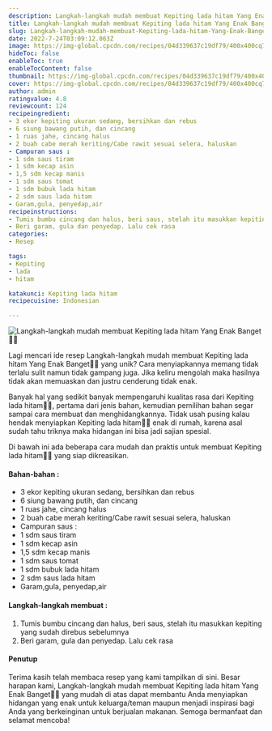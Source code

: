 ```yaml
---
description: Langkah-langkah mudah membuat Kepiting lada hitam Yang Enak Banget"
title: Langkah-langkah mudah membuat Kepiting lada hitam Yang Enak Banget
slug: Langkah-langkah-mudah-membuat-Kepiting-lada-hitam-Yang-Enak-Banget
date: 2022-7-24T03:09:12.063Z
image: https://img-global.cpcdn.com/recipes/04d339637c19df79/400x400cq70/photo.jpg
hideToc: false
enableToc: true
enableTocContent: false
thumbnail: https://img-global.cpcdn.com/recipes/04d339637c19df79/400x400cq70/photo.jpg
cover: https://img-global.cpcdn.com/recipes/04d339637c19df79/400x400cq70/photo.jpg
author: admin
ratingvalue: 4.8
reviewcount: 124
recipeingredient:
- 3 ekor kepiting ukuran sedang, bersihkan dan rebus
- 6 siung bawang putih, dan cincang
- 1 ruas jahe, cincang halus
- 2 buah cabe merah keriting/Cabe rawit sesuai selera, haluskan
- Campuran saus :
- 1 sdm saus tiram
- 1 sdm kecap asin
- 1,5 sdm kecap manis
- 1 sdm saus tomat
- 1 sdm bubuk lada hitam
- 2 sdm saus lada hitam
- Garam,gula, penyedap,air
recipeinstructions:
- Tumis bumbu cincang dan halus, beri saus, stelah itu masukkan kepiting yang sudah direbus sebelumnya
- Beri garam, gula dan penyedap. Lalu cek rasa
categories:
- Resep

tags:
- Kepiting
- lada
- hitam

katakunci: Kepiting lada hitam
recipecuisine: Indonesian

---
```


![Langkah-langkah mudah membuat Kepiting lada hitam Yang Enak Banget👩‍🍳](https://img-global.cpcdn.com/recipes/04d339637c19df79/400x400cq70/photo.jpg)

Lagi mencari ide resep Langkah-langkah mudah membuat Kepiting lada hitam Yang Enak Banget👩‍🍳 yang unik? Cara menyiapkannya memang tidak terlalu sulit namun tidak gampang juga. Jika keliru mengolah maka hasilnya tidak akan memuaskan dan justru cenderung tidak enak.

Banyak hal yang sedikit banyak mempengaruhi kualitas rasa dari Kepiting lada hitam👩‍🍳, pertama dari jenis bahan, kemudian pemilihan bahan segar sampai cara membuat dan menghidangkannya. Tidak usah pusing kalau hendak menyiapkan Kepiting lada hitam👩‍🍳 enak di rumah, karena asal sudah tahu triknya maka hidangan ini bisa jadi sajian spesial.

Di bawah ini ada beberapa cara mudah dan praktis untuk membuat Kepiting lada hitam👩‍🍳 yang siap dikreasikan.

<!--inarticleads1-->

#### Bahan-bahan :

- 3 ekor kepiting ukuran sedang, bersihkan dan rebus
- 6 siung bawang putih, dan cincang
- 1 ruas jahe, cincang halus
- 2 buah cabe merah keriting/Cabe rawit sesuai selera, haluskan
- Campuran saus :
- 1 sdm saus tiram
- 1 sdm kecap asin
- 1,5 sdm kecap manis
- 1 sdm saus tomat
- 1 sdm bubuk lada hitam
- 2 sdm saus lada hitam
- Garam,gula, penyedap,air

<!--inarticleads2-->

#### Langkah-langkah membuat :

1. Tumis bumbu cincang dan halus, beri saus, stelah itu masukkan kepiting yang sudah direbus sebelumnya
1. Beri garam, gula dan penyedap. Lalu cek rasa

#### Penutup

Terima kasih telah membaca resep yang kami tampilkan di sini. Besar harapan kami, Langkah-langkah mudah membuat Kepiting lada hitam Yang Enak Banget👩‍🍳 yang mudah di atas dapat membantu Anda menyiapkan hidangan yang enak untuk keluarga/teman maupun menjadi inspirasi bagi Anda yang berkeinginan untuk berjualan makanan. Semoga bermanfaat dan selamat mencoba!